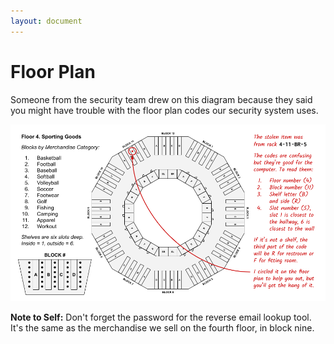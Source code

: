 ```yaml
---
layout: document
---
```

# Floor Plan

Someone from the security team drew on this diagram because they said you might have trouble with the floor plan codes our security system uses.

![Copy of the fourth floor layout with annotations from a security guard.](../assets/img/floor_plan_annotated.png)

**Note to Self:** Don't forget the password for the reverse email lookup tool. It's the same as the merchandise we sell on the fourth floor, in block nine.
